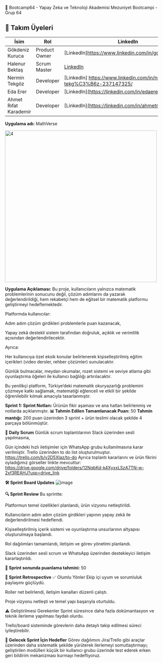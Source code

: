 🚀 Bootcamp64 - Yapay Zeka ve Teknoloji Akademisi Mezuniyet Bootcampi - Grup 64
## 👥 Takım Üyeleri


| İsim                    | Rol             | LinkedIn                        |
|-------------------------|-----------------|---------------------------------|
| Gökdeniz Kuruca         | Product Owner   | [LinkedIn]https://www.linkedin.com/in/gokdenizkuruca/      |
| Halenur Bektaş          | Scrum Master    | [LinkedIn](https://www.linkedin.com/in/halenur-bektas/)     |
| Nermin Tekgöz           | Developer       | [LinkedIn]  https://www.linkedin.com/in/nermin-tekg%C3%B6z-237147325/     |
| Eda Erer                | Developer       | [LinkedIn][(https://linkedin.com/in/edaerer) ](https://www.linkedin.com/in/eda-erer/)             |
| Ahmet Rıfat Karademir   | Developer       | [LinkedIn][(https://linkedin.com/in/ahmetrifatkarademir)  ](https://www.linkedin.com/in/ahmetrifatkarademir/)|


**Uygulama adı:** MathVerse

<img width="500" height="500" alt="4" src="https://github.com/user-attachments/assets/82e87f68-29d0-495f-93d9-764e3b570b02" />

**Uygulama Açıklaması:** Bu proje, kullanıcıların yalnızca matematik problemlerinin sonucunu değil, çözüm adımlarını da yazarak değerlendirildiği, hem rekabetçi hem de eğitsel bir matematik platformu geliştirmeyi hedeflemektedir.

Platformda kullanıcılar:

Adım adım çözüm girdikleri problemlerle puan kazanacak,

Yapay zekâ destekli sistem tarafından doğruluk, açıklık ve verimlilik açısından değerlendirilecektir.

Ayrıca:

Her kullanıcıya özel eksik konular belirlenerek kişiselleştirilmiş eğitim içerikleri (video dersler, rehber çözümler) sunulacaktır.

Günlük bulmacalar, meydan okumalar, rozet sistemi ve seviye atlama gibi oyunlaştırma öğeleri ile kullanıcı bağlılığı artırılacaktır.

Bu yenilikçi platform, Türkiye’deki matematik okuryazarlığı problemini çözmeye katkı sağlamak, matematiği eğlenceli ve etkili bir şekilde öğrenilebilir kılmak amacıyla tasarlanmıştır.

**Sprint 1:**
**Sprint Notları:** Ürünün fikir aşaması ve ana hatları belirlenmiş ve notlarda açıklanmıştır.
**📊 Tahmin Edilen Tamamlanacak Puan:** 50
**Tahmin mantığı:** 200 puan üzerinden 3 sprint + ürün teslimi olacak şekilde 4 parçaya bölünmüştür.

**🤝 Daily Scrum**
Günlük scrum toplantılarının Slack üzerinden sesli yapılmasına,

Gün içindeki hızlı iletişimler için WhatsApp grubu kullanılmasına karar verilmiştir. Trello üzerinden to do list oluşturulmuştur. https://trello.com/b/v2D5XIaz/to-do Ayrıca toplantı kararlarını ve ürün fikrini oyladığımız görseller linkte mevcuttur: https://drive.google.com/drive/folders/12NqbKd-k4XyxxLSzA7TN-w-2xf3REAHJ?usp=drive_link

**🛠 Sprint Board Updates**
![image](https://github.com/user-attachments/assets/4118565c-68d5-4a1a-a03d-30184e4d17d1) 

**🔍 Sprint Review**
Bu sprintte:

Platformun temel özellikleri planlandı, ürün vizyonu netleştirildi.

Kullanıcıların adım adım çözüm girdikleri yapının yapay zekâ ile değerlendirilmesi hedeflendi.

Kişiselleştirilmiş içerik sistemi ve oyunlaştırma unsurlarının altyapısı oluşturulmaya başlandı.

Rol dağılımları tamamlandı, iletişim ve görev yönetimi planlandı.

Slack üzerinden sesli scrum ve WhatsApp üzerinden destekleyici iletişim kararlaştırıldı.

**📌 Sprint sonunda puanlama tahmini:** 50

**🔄 Sprint Retrospective**
✅ Olumlu Yönler
Ekip içi uyum ve sorumluluk paylaşımı güçlüydü.

Roller net belirlendi, iletişim kanalları düzenli çalıştı.

Proje vizyonu netleşti ve temel yapı başarıyla oturtuldu.

⚠️ Geliştirilmesi Gerekenler
Sprint süresince daha fazla dokümantasyon ve teknik ilerleme yapılması faydalı olurdu.

Trello/board sisteminde görevlerin daha detaylı takip edilmesi süreci iyileştirebilir.

**🎯 Gelecek Sprint İçin Hedefler**
Görev dağılımını Jira/Trello gibi araçlar üzerinden daha sistematik şekilde yürüterek ilerlemeyi somutlaştırmayı; geliştirilen modülleri küçük bir kullanıcı grubu üzerinde test ederek erken geri bildirim mekanizması kurmayı hedefliyoruz.
